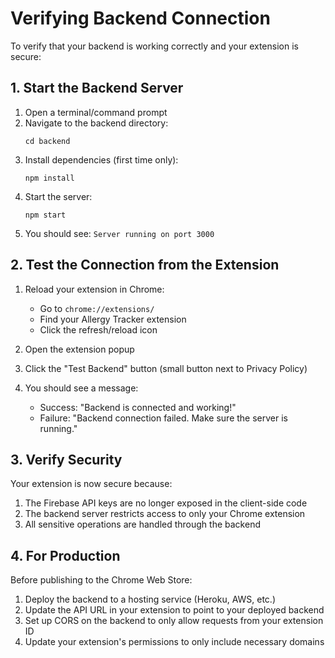 # Verifying Backend Connection

To verify that your backend is working correctly and your extension is secure:

## 1. Start the Backend Server

1. Open a terminal/command prompt
2. Navigate to the backend directory:
   ```
   cd backend
   ```
3. Install dependencies (first time only):
   ```
   npm install
   ```
4. Start the server:
   ```
   npm start
   ```
5. You should see: `Server running on port 3000`

## 2. Test the Connection from the Extension

1. Reload your extension in Chrome:
   - Go to `chrome://extensions/`
   - Find your Allergy Tracker extension
   - Click the refresh/reload icon
   
2. Open the extension popup
   
3. Click the "Test Backend" button (small button next to Privacy Policy)
   
4. You should see a message:
   - Success: "Backend is connected and working!"
   - Failure: "Backend connection failed. Make sure the server is running."

## 3. Verify Security

Your extension is now secure because:

1. The Firebase API keys are no longer exposed in the client-side code
2. The backend server restricts access to only your Chrome extension
3. All sensitive operations are handled through the backend

## 4. For Production

Before publishing to the Chrome Web Store:

1. Deploy the backend to a hosting service (Heroku, AWS, etc.)
2. Update the API URL in your extension to point to your deployed backend
3. Set up CORS on the backend to only allow requests from your extension ID
4. Update your extension's permissions to only include necessary domains